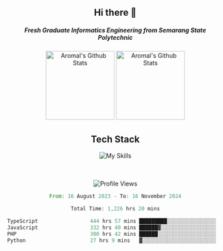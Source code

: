 <div align="center">
  <h2>Hi there 👋</h2>

  <h5>Fresh Graduate Informatics Engineering from Semarang State Polytechnic</h5>

  <img
    height="160"
    alt="Aromal's Github Stats"
    src="https://github-readme-stats.vercel.app/api?username=dafariski77&show_icons=true&theme=tokyonight&count_private=true"
  />
  <img
    alt="Aromal's Github Stats"
    height="160"
    src="https://github-readme-stats.vercel.app/api/top-langs/?username=dafariski77&layout=compact&theme=tokyonight"
  />

  <h2>Tech Stack</h2>
  
![My Skills](https://simpleskill.icons.workers.dev/svg?i=typescript,next.js,react,tailwindcss,shadcnui,reactquery,prisma,socketdotio,zod)

  <br /><br />
  <img src="https://komarev.com/ghpvc/?username=dafariski77&abbreviated=true" alt="Profile Views">
    
  <!--START_SECTION:waka-->

```rust
From: 16 August 2023 - To: 16 November 2024

Total Time: 1,226 hrs 20 mins

TypeScript                 444 hrs 57 mins █████████░░░░░░░░░░░░░░░░   35.88 %
JavaScript                 332 hrs 40 mins ██████▓░░░░░░░░░░░░░░░░░░   26.82 %
PHP                        300 hrs 42 mins ██████░░░░░░░░░░░░░░░░░░░   24.25 %
Python                     27 hrs 9 mins   ▓░░░░░░░░░░░░░░░░░░░░░░░░   02.19 %
```

<!--END_SECTION:waka-->
</div>
